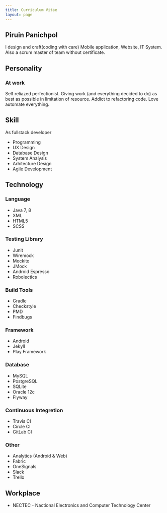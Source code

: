 ```yaml
---
title: Curriculum Vitae
layout: page
---
```

## Piruin Panichpol
I design and craft(coding with care) Mobile application, Website, IT System. Also a scrum master of team without certificate.

## Personality
### At work
Self reliazed perfectionist. Giving work (and everything decided to do) as best as possible in limitation of resource. Addict to refactoring code. Love automate everything.

## Skill
As fullstack developer
- Programming
- UX Design
- Database Design
- System Analysis
- Arhitecture Design
- Agile Development

## Technology

### Language
- Java 7, 8
- XML
- HTML5
- SCSS

### Testing Library
- Junit
- Wiremock
- Mockito
- JMock
- Android Espresso
- Robolectics

### Build Tools
- Gradle
- Checkstyle
- PMD
- Findbugs

### Framework
- Android
- Jekyll
- Play Framework

### Database
- MySQL
- PostgreSQL
- SQLite
- Oracle 12c
- Flyway

### Continuous Integretion
- Travis CI
- Circle CI
- GitLab CI

### Other
- Analytics (Android & Web)
- Fabric
- OneSignals
- Slack
- Trello

## Workplace
- NECTEC - Nactional Electronics and Computer Technology Center
